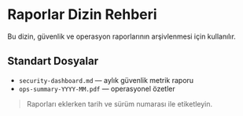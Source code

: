 # Raporlar Dizin Rehberi

Bu dizin, güvenlik ve operasyon raporlarının arşivlenmesi için kullanılır.

## Standart Dosyalar
- `security-dashboard.md` — aylık güvenlik metrik raporu
- `ops-summary-YYYY-MM.pdf` — operasyonel özetler

> Raporları eklerken tarih ve sürüm numarası ile etiketleyin.
